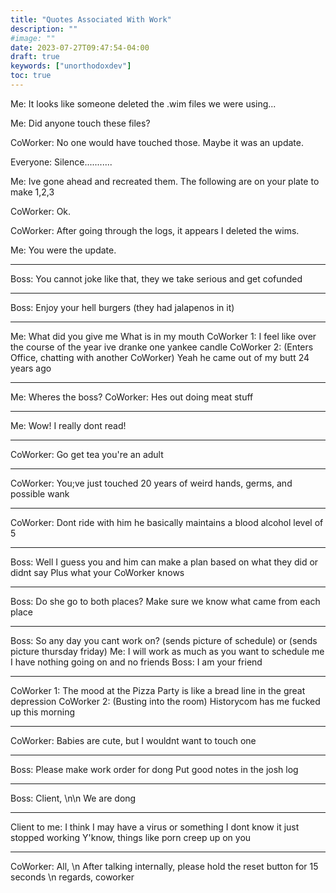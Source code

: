 ```yaml
---
title: "Quotes Associated With Work"
description: ""
#image: ""
date: 2023-07-27T09:47:54-04:00
draft: true
keywords: ["unorthodoxdev"]
toc: true
---
```


Me: It looks like someone deleted the .wim files we were using...

Me: Did anyone touch these files? 

CoWorker: No one would have touched those. Maybe it was an update.

Everyone: Silence...........

Me: Ive gone ahead and recreated them. The following are on your plate to make 1,2,3

CoWorker: Ok.

CoWorker: After going through the logs, it appears I deleted the wims.

Me: You were the update.

---

Boss: You cannot joke like that, they we take serious and get cofunded

---

Boss: Enjoy your hell burgers (they had jalapenos in it)

---

Me: What did you give me What is in my mouth
CoWorker 1: I feel like over the course of the year ive dranke one yankee candle
CoWorker 2: (Enters Office, chatting with another CoWorker) Yeah he came out of my butt 24 years ago

--- 

Me: Wheres the boss?
CoWorker: Hes out doing meat stuff

---

Me: Wow! I really dont read!

---

CoWorker: Go get tea you're an adult

--- 

CoWorker: You;ve just touched 20 years of weird hands, germs, and possible wank

---

CoWorker: Dont ride with him he basically maintains a blood alcohol level of 5

---

Boss: Well I guess you and him can make a plan based on what they did or didnt say Plus what your CoWorker knows

---

Boss: Do she go to both places? Make sure we know what came from each place

---

Boss: So any day you cant work on? (sends picture of schedule) or (sends picture thursday friday)
Me: I will work as much as you want to schedule me I have nothing going on and no friends
Boss: I am your friend

---

CoWorker 1: The mood at the Pizza Party is like a bread line in the great depression
CoWorker 2: (Busting into the room) Historycom has me fucked up this morning

---

CoWorker: Babies are cute, but I wouldnt want to touch one

---

Boss: Please make work order for dong Put good notes in the josh log

---

Boss: Client, \n\n We are dong

---

Client to me: I think I may have a virus or something I dont know it just stopped working Y'know, things like porn creep up on you

---

CoWorker: All, \n After talking internally, please hold the reset button for 15 seconds \n regards, coworker